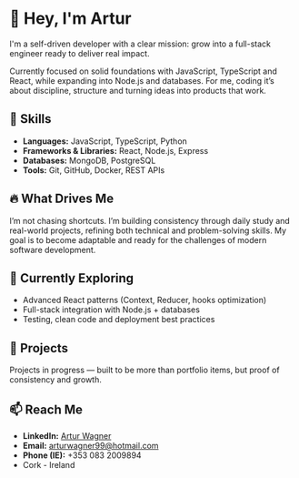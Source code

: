 # 👋 Hey, I'm Artur

I'm a self-driven developer with a clear mission: grow into a full-stack engineer ready to deliver real impact.  

Currently focused on solid foundations with JavaScript, TypeScript and React, while expanding into Node.js and databases. For me, coding it’s about discipline, structure and turning ideas into products that work.

## 🚀 Skills

- **Languages:** JavaScript, TypeScript, Python  
- **Frameworks & Libraries:** React, Node.js, Express  
- **Databases:** MongoDB, PostgreSQL  
- **Tools:** Git, GitHub, Docker, REST APIs  

## 🔥 What Drives Me

I’m not chasing shortcuts. I’m building consistency through daily study and real-world projects, refining both technical and problem-solving skills. My goal is to become adaptable and ready for the challenges of modern software development.  

## 🌱 Currently Exploring

- Advanced React patterns (Context, Reducer, hooks optimization)  
- Full-stack integration with Node.js + databases  
- Testing, clean code and deployment best practices  

## 💼 Projects

Projects in progress — built to be more than portfolio items, but proof of consistency and growth.  

## 📫 Reach Me

- **LinkedIn:** [Artur Wagner](https://www.linkedin.com/in/artur-wagner-016a62165/)  
- **Email:** arturwagner99@hotmail.com  
- **Phone (IE):** +353 083 2009894
- Cork - Ireland

